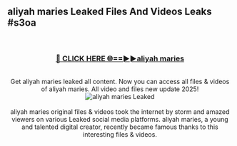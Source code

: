 ## aliyah maries Leaked Files And Videos Leaks #s3oa
<br>
<div align="center">
<h3><a href="https://watchclip.my.id/aliyah maries" rel="nofollow">🔴 CLICK HERE 🌐==►►aliyah maries</a></h3>
<br>
Get aliyah maries leaked all content. Now you can access all files & videos of aliyah maries. All video and files new update 2025!
<br>
<a href="https://watchclip.my.id/aliyah maries" rel="nofollow" data-target="animated-image.originalLink"><img src="https://i.ibb.co.com/WyWwxjT/player-gif2.gif" alt="aliyah maries Leaked" style="max-width: 100%; display: inline-block;" data-target="animated-image.originalImage"></a>
<br><br>
aliyah maries original files & videos took the internet by storm and amazed viewers on various Leaked social media platforms. aliyah maries, a young and talented digital creator, recently became famous thanks to this interesting files & videos.
</div>
<br>
